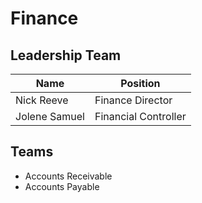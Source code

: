 # Finance

## Leadership Team

| Name          | Position             |
| ------------- | -------------------- |
| Nick Reeve    | Finance Director     |
| Jolene Samuel | Financial Controller |

## Teams

- Accounts Receivable
- Accounts Payable
